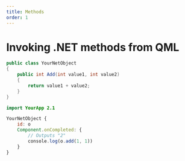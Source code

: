 ```yaml
---
title: Methods
order: 1
---
```


# Invoking .NET methods from QML

```csharp
public class YourNetObject
{
    public int Add(int value1, int value2)
    {
        return value1 + value2;
    }
}
```
```qml
import YourApp 2.1

YourNetObject {
    id: o
    Component.onCompleted: {
        // Outputs "2"
        console.log(o.add(1, 1))
    }
}
```
